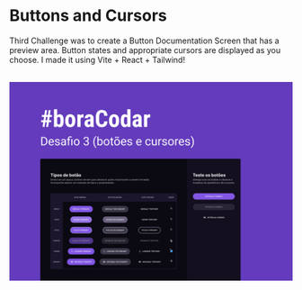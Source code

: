 <h1><strong>Buttons and Cursors</strong></h1>

<p>Third Challenge was to create a Button Documentation Screen that has a preview area. Button states and appropriate cursors are displayed as you choose. I made it using Vite + React + Tailwind!</p>
<br>

<img src='./assets/capa.png'>
